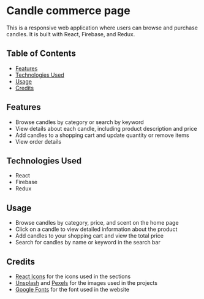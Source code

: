 # Candle commerce page

This is a responsive web application where users can browse and purchase candles. It is built with React, Firebase, and Redux.


## Table of Contents
+ [Features](#Features)
+ [Technologies Used](#Technologies-Used)
+ [Usage](#Usage)
+ [Credits](#Credits)


## Features
+ Browse candles by category or search by keyword
+ View details about each candle, including product description and price
+ Add candles to a shopping cart and update quantity or remove items
+ View order details

## Technologies Used
+ React
+ Firebase
+ Redux

## Usage
+ Browse candles by category, price, and scent on the home page
+ Click on a candle to view detailed information about the product
+ Add candles to your shopping cart and view the total price
+ Search for candles by name or keyword in the search bar

## Credits
+ [React Icons](https://react-icons.github.io/react-icons) for the icons used in the sections
+ [Unsplash](https://unsplash.com/es) and [Pexels](https://www.pexels.com/) for the images used in the projects 
+ [Google Fonts](https://fonts.google.com/) for the font used in the website


